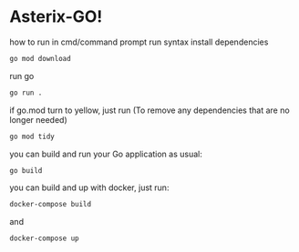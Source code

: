 # Asterix-GO!
how to run
in cmd/command prompt run syntax 
install dependencies
```bash
go mod download
```

run go
```bash
go run .
```

if go.mod turn to yellow, just run (To remove any dependencies that are no longer needed)
```bash
go mod tidy
```

you can build and run your Go application as usual:
```bash
go build
```

you can build and up with docker, just run:
```bash
docker-compose build
```
and
```bash
docker-compose up
```